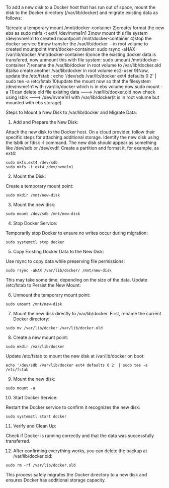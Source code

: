 To add a new disk to a Docker host that has run out of space, mount the disk to the Docker directory (/var/lib/docker) and migrate existing data as follows:

1)create a temporary mount /mnt/docker-container
2)create/ format the new ebs as sudo mkfs -t ext4 /dev/nvme1n1
3)now mount this file system /dev/nvme1n1 to created mountpoint /mnt/docker-container
4)stop the docker service
5)now transfer the /var/lib/docker --in root volume to created mountpoint /mnt/docker-container:
sudo rsync -aHAX /var/lib/docker /mnt/docker-container
6)once the existing docker data is transfered, now unmount this with file system:
sudo umount /mnt/docker-container
7)rename the /var/lib/docker in root volume to /var/lib/docker.old
8)also create another /var/lib/docker in root volume ec2-user
9)Now, update the /etc/fstab :
echo '/dev/sdb /var/lib/docker ext4 defaults 0 2' | sudo tee -a /etc/fstab
10)update the mount now so that the filesystem /dev/nvme1n1 with /var/lib/docker which is in ebs volume now
sudo mount -a
11)can delete old file existing data ---> /var/lib/docker.old
now check using lsblk ---> /dev/nvme1n1 with /var/lib/docker(it is in root volume but mounted with ebs storage)



Steps to Mount a New Disk to /var/lib/docker and Migrate Data:

1) Add and Prepare the New Disk:

Attach the new disk to the Docker host. On a cloud provider, follow their specific steps for attaching additional storage.
Identify the new disk using the lsblk or fdisk -l command. The new disk should appear as something like /dev/sdb or /dev/xvdf.
Create a partition and format it, for example, as ext4:

```
sudo mkfs.ext4 /dev/sdb
sudo mkfs -t ext4 /dev/nvme1n1
```

2) Mount the Disk:

Create a temporary mount point:
```
sudo mkdir /mnt/new-disk
```


3) Mount the new disk:

```
sudo mount /dev/sdb /mnt/new-disk
```


4) Stop Docker Service:

Temporarily stop Docker to ensure no writes occur during migration:

```
sudo systemctl stop docker
```


5) Copy Existing Docker Data to the New Disk:

Use rsync to copy data while preserving file permissions:

```
sudo rsync -aHAX /var/lib/docker/ /mnt/new-disk
```
This may take some time, depending on the size of the data.
Update /etc/fstab to Persist the New Mount:


6) Unmount the temporary mount point:

```
sudo umount /mnt/new-disk
```


7) Mount the new disk directly to /var/lib/docker. First, rename the current Docker directory:

```
sudo mv /var/lib/docker /var/lib/docker.old
```


8) Create a new mount point:

```
sudo mkdir /var/lib/docker
```
Update /etc/fstab to mount the new disk at /var/lib/docker on boot:

```
echo '/dev/sdb /var/lib/docker ext4 defaults 0 2' | sudo tee -a /etc/fstab
```


9) Mount the new disk:

```
sudo mount -a
```


10) Start Docker Service:

Restart the Docker service to confirm it recognizes the new disk:

```
sudo systemctl start docker
```


11) Verify and Clean Up:

Check if Docker is running correctly and that the data was successfully transferred.


12) After confirming everything works, you can delete the backup at /var/lib/docker.old:

```
sudo rm -rf /var/lib/docker.old
```
This process safely migrates the Docker directory to a new disk and ensures Docker has additional storage capacity.